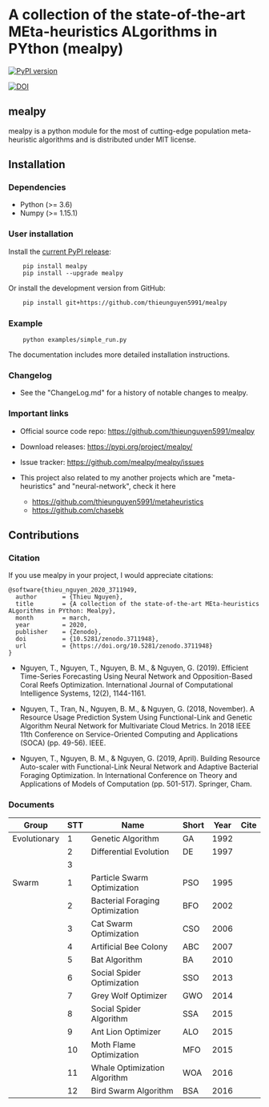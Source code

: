 # A collection of the state-of-the-art MEta-heuristics ALgorithms in PYthon (mealpy)
[![PyPI version](https://badge.fury.io/py/mealpy.svg)](https://badge.fury.io/py/mealpy)

[![DOI](https://zenodo.org/badge/DOI/10.5281/zenodo.3711949.svg)](https://doi.org/10.5281/zenodo.3711948)

## mealpy
mealpy is a python module for the most of cutting-edge population meta-heuristic algorithms and is distributed
under MIT license.

## Installation

### Dependencies
* Python (>= 3.6)
* Numpy (>= 1.15.1)

### User installation
Install the [current PyPI release](https://pypi.python.org/pypi/mealpy):
```code 
    pip install mealpy
    pip install --upgrade mealpy 
```
Or install the development version from GitHub:
```bash
    pip install git+https://github.com/thieunguyen5991/mealpy
```

### Example
```code 
    python examples/simple_run.py
```
The documentation includes more detailed installation instructions.

### Changelog
* See the "ChangeLog.md" for a history of notable changes to mealpy.


### Important links

* Official source code repo: https://github.com/thieunguyen5991/mealpy
* Download releases: https://pypi.org/project/mealpy/
* Issue tracker: https://github.com/mealpy/mealpy/issues

* This project also related to my another projects which are "meta-heuristics" and "neural-network", check it here
    * https://github.com/thieunguyen5991/metaheuristics
    * https://github.com/chasebk
    

## Contributions 

### Citation
If you use mealpy in your project, I would appreciate citations: 

```code 
@software{thieu_nguyen_2020_3711949,
  author       = {Thieu Nguyen},
  title        = {A collection of the state-of-the-art MEta-heuristics ALgorithms in PYthon: Mealpy},
  month        = march,
  year         = 2020,
  publisher    = {Zenodo},
  doi          = {10.5281/zenodo.3711948},
  url          = {https://doi.org/10.5281/zenodo.3711948}
}
```

* Nguyen, T., Nguyen, T., Nguyen, B. M., & Nguyen, G. (2019). Efficient Time-Series Forecasting Using Neural Network and Opposition-Based Coral Reefs Optimization. International Journal of Computational Intelligence Systems, 12(2), 1144-1161.

* Nguyen, T., Tran, N., Nguyen, B. M., & Nguyen, G. (2018, November). A Resource Usage Prediction System Using Functional-Link and Genetic Algorithm Neural Network for Multivariate Cloud Metrics. In 2018 IEEE 11th Conference on Service-Oriented Computing and Applications (SOCA) (pp. 49-56). IEEE.

* Nguyen, T., Nguyen, B. M., & Nguyen, G. (2019, April). Building Resource Auto-scaler with Functional-Link Neural Network and Adaptive Bacterial Foraging Optimization. In International Conference on Theory and Applications of Models of Computation (pp. 501-517). Springer, Cham.


### Documents

| Group        | STT | Name                            | Short | Year | Cite |
|--------------|-----|---------------------------------|-------|------|------|
| Evolutionary | 1   | Genetic Algorithm               | GA    | 1992 |      |
|              | 2   | Differential Evolution          | DE    | 1997 |      |
|              | 3   |                                 |       |      |      |
| Swarm        | 1   | Particle Swarm Optimization     | PSO   | 1995 |      |
|              | 2   | Bacterial Foraging Optimization | BFO   | 2002 |      |
|              | 3   | Cat Swarm Optimization          | CSO   | 2006 |      |
|              | 4   | Artificial Bee Colony           | ABC   | 2007 |      |
|              | 5   | Bat Algorithm                   | BA    | 2010 |      |
|              | 6   | Social Spider Optimization      | SSO   | 2013 |      |
|              | 7   | Grey Wolf Optimizer             | GWO   | 2014 |      |
|              | 8   | Social Spider Algorithm         | SSA   | 2015 |      |
|              | 9   | Ant Lion Optimizer              | ALO   | 2015 |      |
|              | 10  | Moth Flame Optimization         | MFO   | 2015 |      |
|              | 11  | Whale Optimization Algorithm    | WOA   | 2016 |      |
|              | 12  | Bird Swarm Algorithm            | BSA   | 2016 |      |









